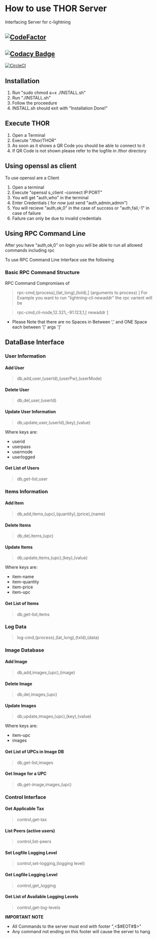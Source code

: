 # How to use THOR Server

Interfacing Server for c-lightning

## [![CodeFactor](https://www.codefactor.io/repository/github/khubaibumer/projectthor/badge)](https://www.codefactor.io/repository/github/khubaibumer/projectthor)
## [![Codacy Badge](https://app.codacy.com/project/badge/Grade/519d1d8ac4b94317b3f344d12e39eeb5)](https://www.codacy.com/gh/khubaibumer/ProjectThor/dashboard?utm_source=github.com&amp;utm_medium=referral&amp;utm_content=khubaibumer/ProjectThor&amp;utm_campaign=Badge_Grade)
[![CircleCI](https://circleci.com/gh/khubaibumer/ProjectThor/tree/master.svg?style=svg)](https://circleci.com/gh/khubaibumer/ProjectThor/tree/master)

## Installation

1. Run "sudo chmod a+x ./INSTALL.sh"
2. Run "./INSTALL.sh"
3. Follow the proceedure
4. INSTALL.sh should exit with "Installation Done!"

## Execute THOR

1. Open a Terminal
2. Execute "/thor/THOR"
3. As soon as it shows a QR Code you should be able to connect to it
4. If QR Code is not shown please refer to the logfile in /thor directory

## Using openssl as client

To use openssl are a Client

1. Open a terminal
2. Execute "openssl s_client -connect IP:PORT"
3. You will get "auth,who" in the terminal
4. Enter Credentials ( for now just send "auth,admin,admin")
5. You will recieve "auth,ok,0" in the case of success or "auth,fail,-1" in case of failure
6. Failure can only be due to invalid credentials

## Using RPC Command Line

After you have "auth,ok,0" on login you will be able to run all allowed commands including rpc

To use RPC Command Line Interface use the following

### Basic RPC Command Structure

RPC Command Compromises of
 > rpc-cmd,(process),(lat_long),(txId),[ (arguments to process) ]
For Example you want to run "lightning-cli newaddr" the rpc varient will be

 > rpc-cmd,cli-node,12.321_-91.123,1,[ newaddr ]
 
* Please Note that there are no Spaces in Between ',' and ONE Space each between '['<space> args <space>']'

## DataBase Interface

### User Information

#### Add User

 > db,add,user,(userId),(userPw),(userMode)
 
#### Delete User
 
 > db,del,user,(userId)
 
#### Update User Information

 > db,update,user,(userId),(key),(value)
 
 Where keys are:
 * userid
 * userpass
 * usermode
 * userlogged
 
#### Get List of Users

 > db,get-list,user
 
### Items Information

#### Add Item

 > db,add,items,(upc),(quantity),(price),(name)
 
#### Delete Items

 > db,del,items,(upc)
 
#### Update Items

 > db,update,items,(upc),(key),(value)
 
 Where keys are:
 * item-name
 * item-quantity
 * item-price
 * item-upc
 
#### Get List of Items

 > db,get-list,items

### Log Data

 > log-cmd,(process),(lat_long),(txId),(data)
 
### Image Database

#### Add Image

 > db,add,images,(upc),(image)
 
#### Delete Image

 > db,del,images,(upc)
 
#### Update Images

 > db,update,images,(upc),(key),(value)
 
 Where keys are:
 * item-upc
 * images
 
#### Get List of UPCs in Image DB

 > db,get-list,images
 
#### Get Image for a UPC

 > db,get-image,images,(upc)
 
### Control Interface

#### Get Applicable Tax

 > control,get-tax
 
#### List Peers (active users)

 > control,list-peers
 
#### Set Logfile Logging Level

 > control,set-logging,(logging level)
 
#### Get Logfile Logging Level

 > control,get_logging
 
#### Get List of Available Logging Levels

 > control,get-log-levels

 **IMPORTANT NOTE**

 * All Commands to the server must end with footer ",<$#EOT#$>"
 * Any command not ending on this footer will cause the server to hang
